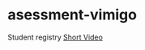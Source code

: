 # asessment-vimigo
Student registry
[Short Video](https://www.loom.com/share/6e11ce4dcc7b4a44a7a4413c6769f000)
